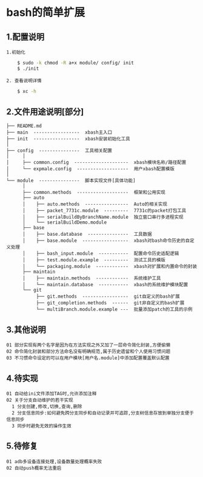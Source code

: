 bash的简单扩展
=====
1.配置说明
----------
    1.初始化
```sh
    $ sudo -k chmod -R a+x module/ config/ init
    $ ./init
```
    2. 查看说明详情
```sh
    $ xc -h
```

2.文件用途说明[部分]
----------
    ├── README.md
    ├── main  -----------------  xbash主入口
    ├── init  -----------------  xbash安装初始化工具
    │
    ├── config  ---------------  工具相关配置
    │     │
    │     ├── common.config  --------------------  xbash模块名称/路径配置
    │     └── expmale.config  -------------------  用户xbash配置模版
    │
    └── module  ---------------  脚本实现文件[具体功能]
          │
          ├── common.methods  -------------------  框架和公用实现
          ├── auto
          │    ├── auto.methods  ----------------  Auto的相关实现
          │    ├── packet_7731c.module  ---------  7731c的packet打包工具
          │    ├── serialBuildByBranchName.module  独立窗口串行多进程实现
          │    └── serialBuildDemo.module
          ├── base
          │    ├── base.database  ---------------  工具数据
          │    ├── base.module  -----------------  xbash对bash命令历史的自定义处理
          │    ├── bash_input.module  -----------  配置命令历史适配逻辑
          │    ├── test.module.example  ---------  测试工具的模版
          │    └── packaging.module  ------------  xbash对扩展和内置命令的封装
          ├── maintain
          │    ├── maintain.methods  ------------  系统维护工具
          │    └── maintain.database  -----------  xbash的系统维护模块配置
          └── git
               ├── git.methods  -----------------  git自定义的bash扩展
               ├── git_completion.methods  ------  git非自定义的bash扩展
               └── multiBranch.module.example ---  批量添加patch的工具的示例

3.其他说明
----------
    01 部分实现有两个名字是因为在方法实现之外又加了一层命令简化封装,方便偷懒
    02 命令简化封装和部分方法命名没有明确规范,属于历史遗留和个人使用习惯问题
    03 不习惯命令设定的可以在用户模块[用户名.module]中添加配置覆盖默认配置

4.待实现
----------
    01 自动给ini文件添加TAG时,允许添加注释
    02 关于分支自动维护的若干实现
      1 分支创建,修改,切换,查询,删除
      2 分支信息同步:如何避免跨分支同步和自动记录并可追踪,分支树信息存放到单独分支便于信息同步
      3 同步时避免无效的操作生效

5.待修复
----------
    01 adb多设备连接处理,设备数量处理概率失败
    02 自动push概率无法重启
